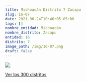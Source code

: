 ```yaml
---
title: Michoacán Distrito 7 Zacapu
slug: 16-07
date: 2021-06-24T10:46:05-05:00
tags: []
nombre_entidad: Michoacán
nombre_distrito: Zacapu
entidad: 16
distrito: 7
image_path: /img/16-07.png
draft: false
---
```


![](/img/16-07.png)

[Ver los 300 distritos](/docs/elecciones-2021)
